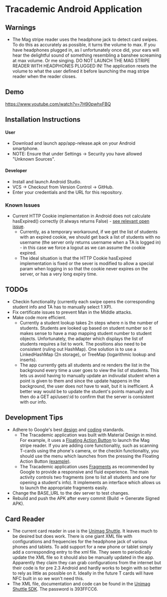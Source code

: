 # Tracademic Android Application

## Warnings
- The Mag stripe reader uses the headphone jack to detect card swipes. To do this as accurately as possible, it turns the volume to max. If you have headphones plugged in, as I unfortunately once did, your ears will hear the delightful sound of something resembling a banshee screaming at max volume. Or me singing. DO NOT LAUNCH THE MAG STRIPE READER WITH HEADPHONES PLUGGED IN! The application resets the volume to what the user defined it before launching the mag stripe reader when the reader closes.

## Demo
https://www.youtube.com/watch?v=7H90pwhxFBQ

## Installation Instructions

#### User
- Download and launch app/app-release.apk on your Android smartphone. 
- NOTE: Ensure that under Settings -> Security you have allowed "Unknown Sources".

#### Developer
- Install and launch Android Studio.
- VCS -> Checkout from Version Control -> GitHub.
- Enter your credentials and the URL for this repository.

### Known Issues
- Current HTTP Cookie implementation in Android does not calculate hasExpired() correctly (it always returns False) - [see relevant open issue](https://code.google.com/p/android/issues/detail?id=191981). 
  - Currently, as a temporary workaround, if we get the list of students with an expired cookie, we should get back a list of students with no username (the server only returns username when a TA is logged in) - in this case we force a logout as we can assume the cookie expired.
  - The ideal situation is that the HTTP Cookie hasExpired implementation is fixed or the sever is modified to allow a special param when logging in so that the cookie never expires on the server, or has a very long expiry time. 

## TODOs
- Checkin functionality (currently each swipe opens the corresponding student info and TA has to manually select 1 XP).
- Fix certificate issues to prevent Man in the Middle attacks.
- Make code more efficient.
  - Currently a student lookup takes 2n steps where n is the number of students. Students are looked up based on student number so it makes sense to have a map mapping student number to student objects. Unfortunately, the adapter which displays the list of students requires a list to work. The positions also need to be consistent (ruling out HashMap). One solution is to use a LinkedHashMap (2n storage), or TreeMap (logarithmic lookup and inserts).
  - The app currently gets all students and re renders the list in the background every time a user goes to view the list of students. This lets us avoid having to manually update an indivudal student when a point is given to them and since the update happens in the background, the user does not have to wait, but it is inefficient. A better way would be to update the student's points manually and then do a GET api/user/:id to confirm that the server is consistent with our info.


## Development Tips
- Adhere to Google's best [design](http://developer.android.com/design/index.html) and [coding](http://developer.android.com/index.html) standards.
  - The Tracademic application was built with Material Design in mind. For example, it uses a [Floating Action Button](https://www.google.com/design/spec/components/buttons-floating-action-button.html) to launch the Mag stripe reader. If you are adding core functionaltiy, such as scanning T-cards using the phone's camera, or the checkin functionaltiy, you should use the menu which launches from the pressing the Floating Action Button [(example)](https://material-design.storage.googleapis.com/publish/material_v_4/material_ext_publish/0B6GnvA6rl3tYWEZGZFBuc1RxMEk/components_fab_flyouts_do.png).
  - The Tracademic application uses [Fragments](http://developer.android.com/guide/components/fragments.html) as recommended by Google to provide a responsive and fluid experience. The main activity controls two fragments (one to list all students and one for opening a student's info). It implements an interface which allows us to launch the appropriate fragments easily.
- Change the BASE_URL to the dev server to test changes.
- Rebuild and push the APK after every commit (Build -> Generate Signed APK).

## Card Reader
- The current card reader in use is the [Unimag Shuttle](http://www.idtechproducts.com/products/mobile-readers/141.html). It leaves much to be desired but does work. There is one giant XML file with configurations and frequencies for the headphone jack of various phones and tablets. To add support for a new phone or tablet simply add a corresponding entry to the xml file. They seem to periodically update the XML file so it should also be manually updated in the app. Apparently they claim they can grab configurations from the internet but their code is for pre 2.3 Android and hardly works to begin with so better to rely as little as possible on it. Ideally in the future T cards will have NFC built in so we won't need this.
- The XML file, documentation and code can be found in the [Unimag Shuttle SDK](http://sdk.idtechproducts.com/sdk_info.asp). The password is 393FFCC6.
